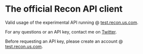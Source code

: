 # The official Recon API client

Valid usage of the experimental API running @ [test.recon.us.com](https://test.recon.us.com).

For any questions or an API key, contact me on [Twitter](https://twitter.com/rec0ndev).

Before requesting an API key, please create an account @ [test.recon.us.com](https://test.recon.us.com).

